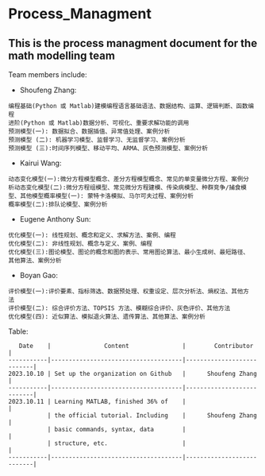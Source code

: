 # Process_Managment

## This is the process managment document for the math modelling team
Team members include: 
- Shoufeng Zhang: 

~~~
编程基础(Python 或 Matlab)建模编程语言基础语法、数据结构、运算、逻辑判断、函数编程
进阶(Python 或 Matlab)数据分析、可视化、重要求解功能的调用
预测模型(一): 数据拟合、数据插值、异常值处理、案例分析
预测模型 (二): 机器学习模型、监督学习、无监督学习、案例分析
预测模型 (三):时间序列模型、移动平均、ARMA、灰色预测模型、案例分析
~~~

- Kairui Wang: 

~~~
动态变化模型(一):微分方程模型概念、差分方程模型概念、常见的单变量微分方程、案例分
析动态变化模型(二):微分方程组模型、常见微分方程建模、传染病模型、种群竞争/捕食模
型、其他模型概率模型(一): 蒙特卡洛模拟、马尔可夫过程、案例分析
概率模型(二):排队论模型、案例分析
~~~

- Eugene Anthony Sun:

~~~
优化模型(一): 线性规划、概念和定义、求解方法、案例、编程
优化模型(二): 非线性规划、概念与定义、案例、编程
优化模型(三):图论模型、图论的概念和图的表示、常用图论算法、最小生成树、最短路径、
其他算法、案例分析
~~~

- Boyan Gao: 

~~~
评价模型(一):评价要素、指标筛选、数据预处理、权重设定、层次分析法、熵权法、其他方
法
评价模型(二): 综合评价方法、TOPSIS 方法、模糊综合评价、灰色评价、其他方法
优化模型(四): 近似算法、模拟退火算法、遗传算法、其他算法、案例分析
~~~

Table:

~~~
   Date    |               Content               |        Contributor        |
-----------|-------------------------------------|---------------------------|
2023.10.10 | Set up the organization on Github   |      Shoufeng Zhang       |
-----------|-------------------------------------|---------------------------|
2023.10.11 | Learning MATLAB, finished 36% of    |                           |
           | the official tutorial. Including    |      Shoufeng Zhang       |
           | basic commands, syntax, data        |                           |
           | structure, etc.                     |                           |
-----------|-------------------------------------|---------------------------|           
~~~
